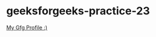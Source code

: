 # geeksforgeeks-practice-23
<a href="https://auth.geeksforgeeks.org/user/berasrijit02/practice/" target="_blank">My Gfg Profile :)</a>

